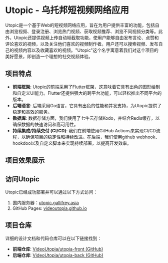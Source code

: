 # Utopic - 乌托邦短视频网络应用

Utopic是一个基于Web的短视频网络应用，旨在为用户提供丰富的功能，包括自由浏览视频、登录注册、浏览热门视频、获取视频推荐、浏览不同视频分类等。此外，Utopic还提供视频上传自动帧截取功能，使用户能够自由发布言论、点赞和评论喜欢的视频，以及关注他们喜欢的视频制作者。用户还可以搜索视频、发布自己的视频内容以及收藏喜欢的视频。"Utopic"这个名字寓意着我们对这个项目的美好愿景，即创造一个理想的社交视频体验。

## 项目特点

- **前端框架**: Utopic的前端采用了Flutter框架，这意味着它具有出色的图形绘制和自定义UI能力。Flutter还提供强大的跨平台功能，可以轻松推出不同平台的版本。
- **后端语言**: 后端采用Go语言，它具有出色的性能和并发支持，为Utopic提供了稳定和高效的服务。
- **数据库**: 数据存储方面，我们使用了七牛云存储Kodo，并结合Redis缓存，以确保数据的快速访问和高可用性。
- **持续集成/持续交付 (CI/CD)**: 我们在前端使用GitHub Actions来实现CI/CD流程，以确保项目的稳定性和持续改进。在后端，我们使用github webhook、hookdoo以及自定义脚本来实现持续部署，以提高开发效率。

## 项目效果展示



## 访问Utopic

Utopic已经成功部署并可以通过以下方式访问：

1. 国内服务器：[utopic.gallifrey.asia](https://utopic.gallifrey.asia/)
2. GitHub Pages: [videoutopia.github.io](https://videoutopia.github.io/)

## 项目仓库

详细的设计文档和代码仓库可以在以下链接找到：

- **前端仓库**: [VideoUtopia/utopia-front (GitHub)](https://github.com/VideoUtopia/utopia-front)
- **后端仓库**: [VideoUtopia/utopia-back (GitHub)](https://github.com/VideoUtopia/utopia-back)
